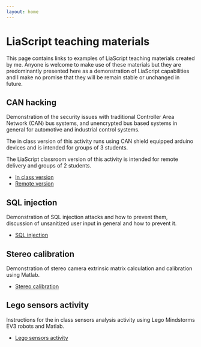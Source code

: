 ```yaml
---
layout: home 
---
```


<script async src="https://pagead2.googlesyndication.com/pagead/js/adsbygoogle.js?client=ca-pub-8234300033028557"
     crossorigin="anonymous"></script>

# LiaScript teaching materials

This page contains links to examples of LiaScript teaching materials created by me. 
Anyone is welcome to make use of these materials but they are predominantly presented here as a demonstration of LiaScript capabilities and I make no promise that they will be remain stable or unchanged in future.

## CAN hacking

Demonstration of the security issues with traditional Controller Area Network (CAN) bus systems, and unencrypted bus based systems in general for automotive and industrial control systems.

The in class version of this activity runs using CAN shield equipped arduino devices and is intended for groups of 3 students.

The LiaScript classroom version of this activity is intended for remote delivery and groups of 2 students.

- [In class version](https://liascript.github.io/course/?https://dscroft.github.io/liascript_can_hacking/lia.md)
- [Remote version](https://liascript.github.io/course/?https://dscroft.github.io/liascript_can_hacking/classroom.md)

## SQL injection

Demonstration of SQL injection attacks and how to prevent them, discussion of unsanitized user input in general and how to prevent it.

- [SQL injection](https://liascript.github.io/course/?https://dscroft.github.io/liascript_sqli/lia.md)

## Stereo calibration

Demonstration of stereo camera extrinsic matrix calculation and calibration using Matlab.

- [Stereo calibration](https://liascript.github.io/course/?https://dscroft.github.io/liascript_materials/stereo_calibration_activity/stereo_calibration_activity.md)

## Lego sensors activity

Instructions for the in class sensors analysis activity using Lego Mindstorms EV3 robots and Matlab.

- [Lego sensors activity](https://liascript.github.io/course/?https://dscroft.github.io/liascript_materials/sensors_activity/sensors.md)
